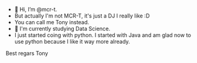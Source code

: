 - 👋 Hi, I’m @mcr-t. 
- But actually I'm not MCR-T, it's just a DJ I really like :D
- You can call me Tony instead. 
- 👀 I'm currently studying Data Science.
- I just started coing with python. I started with Java and am glad now to use python because I like it way more already.

Best regars
Tony
